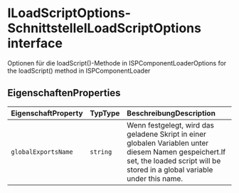 # <a name="iloadscriptoptions-interface"></a><span data-ttu-id="17204-101">ILoadScriptOptions-Schnittstelle</span><span class="sxs-lookup"><span data-stu-id="17204-101">ILoadScriptOptions interface</span></span>







<span data-ttu-id="17204-102">Optionen für die loadScript()-Methode in ISPComponentLoader</span><span class="sxs-lookup"><span data-stu-id="17204-102">Options for the loadScript() method in ISPComponentLoader</span></span>




## <a name="properties"></a><span data-ttu-id="17204-103">Eigenschaften</span><span class="sxs-lookup"><span data-stu-id="17204-103">Properties</span></span>

| <span data-ttu-id="17204-104">Eigenschaft</span><span class="sxs-lookup"><span data-stu-id="17204-104">Property</span></span>     | <span data-ttu-id="17204-105">Typ</span><span class="sxs-lookup"><span data-stu-id="17204-105">Type</span></span>   | <span data-ttu-id="17204-106">Beschreibung</span><span class="sxs-lookup"><span data-stu-id="17204-106">Description</span></span>|
|:-------------|:-------|:-----------|
|`globalExportsName`      | `string` | <span data-ttu-id="17204-107">Wenn festgelegt, wird das geladene Skript in einer globalen Variablen unter diesem Namen gespeichert.</span><span class="sxs-lookup"><span data-stu-id="17204-107">If set, the loaded script will be stored in a global variable under this name.</span></span> |







